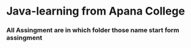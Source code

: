 # Java-learning from Apana College
### All Assingment are in which folder those name start form assingment
